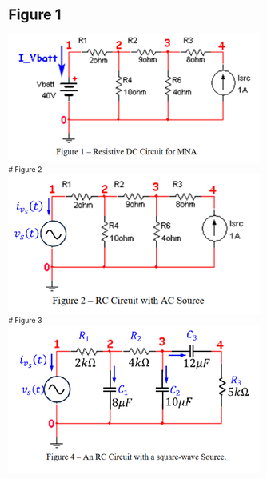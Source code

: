 # Figure 1
<img src="Figure1.png" />
# Figure 2
<img src="Figure2.png" />
# Figure 3
<img src="Figure3.png" />
